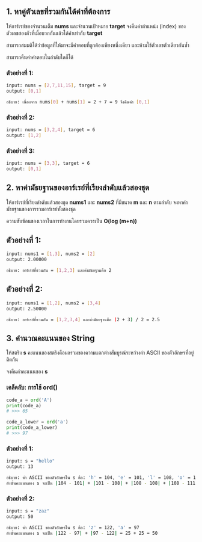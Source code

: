 ## 1. หาคู่ตัวเลขที่รวมกันได้ค่าที่ต้องการ

ให้อาร์เรย์ของจำนวนเต็ม **nums** และจำนวนเป้าหมาย **target** จงคืนค่าตำแหน่ง (index) ของตัวเลขสองตัวที่เมื่อบวกกันแล้วได้ค่าเท่ากับ **target**

สามารถสมมติได้ว่าข้อมูลที่ให้มาจะมีคำตอบที่ถูกต้องเพียงหนึ่งเดียว และห้ามใช้ตัวเลขตัวเดียวกันซ้ำ

สามารถคืนค่าคำตอบในลำดับใดก็ได้

### ตัวอย่างที่ 1:
```sh
input: nums = [2,7,11,15], target = 9
output: [0,1]

อธิบาย: เนื่องจาก nums[0] + nums[1] = 2 + 7 = 9 จึงคืนค่า [0,1]
```

### ตัวอย่างที่ 2:
```sh
input: nums = [3,2,4], target = 6
output: [1,2]
```

### ตัวอย่างที่ 3:
```sh
input: nums = [3,3], target = 6
output: [0,1]
```

## 2. หาค่ามัธยฐานของอาร์เรย์ที่เรียงลำดับแล้วสองชุด

ให้อาร์เรย์ที่เรียงลำดับแล้วสองชุด **nums1** และ **nums2** ที่มีขนาด **m** และ **n** ตามลำดับ จงหาค่ามัธยฐานของการรวมอาร์เรย์ทั้งสองชุด

ความซับซ้อนของเวลาในการทำงานโดยรวมควรเป็น **O(log (m+n))**

## ตัวอย่างที่ 1:
```sh
input: nums1 = [1,3], nums2 = [2]
output: 2.00000

อธิบาย: อาร์เรย์ที่รวมกัน = [1,2,3] และค่ามัธยฐานคือ 2
```

## ตัวอย่างที่ 2:
```sh
input: nums1 = [1,2], nums2 = [3,4]
output: 2.50000

อธิบาย: อาร์เรย์ที่รวมกัน = [1,2,3,4] และค่ามัธยฐานคือ (2 + 3) / 2 = 2.5
```

## 3. คำนวณคะแนนของ String

ให้สตริง **s** คะแนนของสตริงคือผลรวมของความแตกต่างสัมบูรณ์ระหว่างค่า ASCII ของตัวอักษรที่อยู่ติดกัน

จงคืนค่าคะแนนของ **s**

### เคล็ดลับ: การใช้ ord()
```python
code_a = ord('A')
print(code_a) 
# >>> 65

code_a_lower = ord('a')
print(code_a_lower) 
# >>> 97
```

### ตัวอย่างที่ 1:
```sh
input: s = "hello"
output: 13

อธิบาย: ค่า ASCII ของตัวอักษรใน s คือ: 'h' = 104, 'e' = 101, 'l' = 108, 'o' = 111
ดังนั้นคะแนนของ s จะเป็น |104 - 101| + |101 - 108| + |108 - 108| + |108 - 111| = 3 + 7 + 0 + 3 = 13
```

### ตัวอย่างที่ 2:
```sh
input: s = "zaz"
output: 50

อธิบาย: ค่า ASCII ของตัวอักษรใน s คือ: 'z' = 122, 'a' = 97
ดังนั้นคะแนนของ s จะเป็น |122 - 97| + |97 - 122| = 25 + 25 = 50
```

